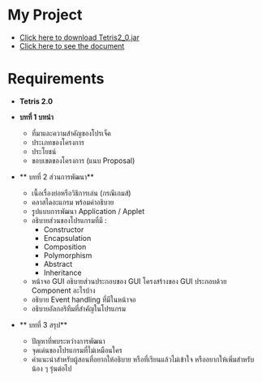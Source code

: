 # My Project

- [Click here to download Tetris2_0.jar](./Tetris2_0.jar)
- [Click here to see the document](./OOP_Game%20project.pdf)

# Requirements

- **Tetris 2.0**

- **บทที่ 1 บทนำ**
  - ที่มาและความสำคัญของโปรเจ็ค
  - ประเภทของโครงการ
  - ประโยชน์
  - ขอบเขตของโครงการ (แนบ Proposal)

- ** บทที่ 2 ส่วนการพัฒนา**
  - เนื้อเรื่องย่อหรือวิธิการเล่น (กรณีเกมส์)
  - คลาสไดอะแกรม พร้อมคำอธิบาย
  - รูปแบบการพัฒนา Application / Applet
  - อธิบายส่วนของโปรแกรมที่มี : 
    - Constructor
    - Encapsulation
    - Composition
    - Polymorphism
    - Abstract
    - Inheritance
  -  หน้าจอ GUI อธิบายส่วนประกอบของ GUI โครงสร้างของ GUI ประกอบด้วย Component อะไรบ้าง
  -  อธิบาย Event handling ที่มีในหน้าจอ
  -  อธิบายอัลกอริทึมที่สำคัญในโปรแกรม

- ** บทที่ 3 สรุป**
  - ปัญหาที่พบระหว่างการพัฒนา
  - จุดเด่นของโปรแกรมที่ไม่เหมือนใคร
  - คำแนะนำสำหรับผู้สอนที่อยากให้อธิบาย หรือที่เรียนแล้วไม่เข้าใจ หรืออยากให้เพิ่มสำหรับน้อง ๆ รุ่นต่อไป
